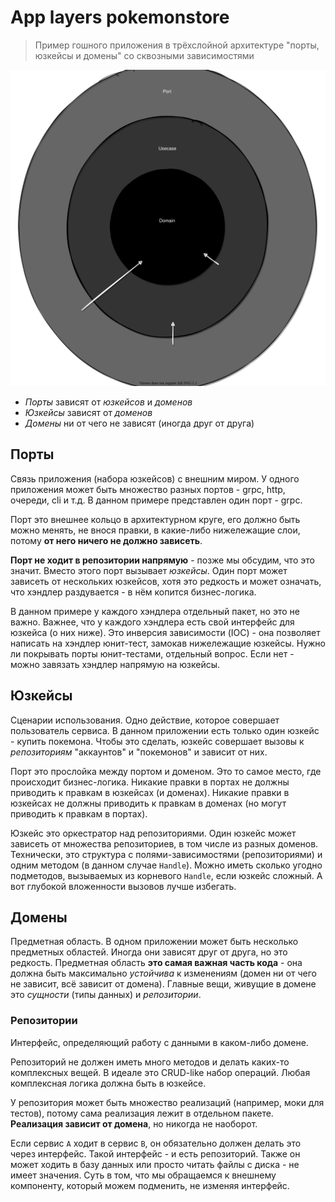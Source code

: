 # App layers pokemonstore

> Пример гошного приложения в трёхслойной архитектуре "порты, юзкейсы и домены" со сквозными зависимостями

![image](assets/schema.svg)

- _Порты_ зависят от _юзкейсов_ и _доменов_
- _Юзкейсы_ зависят от _доменов_
- _Домены_ ни от чего не зависят (иногда друг от друга)

## Порты

Связь приложения (набора юзкейсов) с внешним миром. У одного приложения может быть множество разных портов - grpc, http, очереди, cli и т.д. В данном примере представлен один порт - grpc.

Порт это внешнее кольцо в архитектурном круге, его должно быть можно менять, не внося правки, в какие-либо нижележащие слои, потому **от него ничего не должно зависеть**.

**Порт не ходит в репозитории напрямую** - позже мы обсудим, что это значит. Вместо этого порт вызывает _юзкейсы_. Один порт может зависеть от нескольких юзкейсов, хотя это редкость и может означать, что хэндлер раздувается - в нём копится бизнес-логика.

В данном примере у каждого хэндлера отдельный пакет, но это не важно. Важнее, что у каждого хэндлера есть свой интерфейс для юзкейса (о них ниже). Это инверсия зависимости (IOC) - она позволяет написать на хэндлер юнит-тест, замокав нижележащие юзкейсы. Нужно ли покрывать порты юнит-тестами, отдельный вопрос. Если нет - можно завязать хэндлер напрямую на юзкейсы.

## Юзкейсы

Сценарии использования. Одно действие, которое совершает пользователь сервиса. В данном приложении есть только один юзкейс - купить покемона. Чтобы это сделать, юзкейс совершает вызовы к _репозиториям_ "аккаунтов" и "покемонов" и зависит от них.

Порт это прослойка между портом и доменом. Это то самое место, где происходит бизнес-логика. Никакие правки в портах не должны приводить к правкам в юзкейсах (и доменах). Никакие правки в юзкейсах не должны приводить к правкам в доменах (но могут приводить к правкам в портах).

Юзкейс это оркестратор над репозиториями. Один юзкейс может зависеть от множества репозиториев, в том числе из разных доменов. Технически, это структура с полями-зависимостями (репозиториями) и одним методом (в данном случае `Handle`). Можно иметь сколько угодно подметодов, вызываемых из корневого `Handle`, если юзкейс сложный. А вот глубокой вложенности вызовов лучше избегать.

## Домены

Предметная область. В одном приложении может быть несколько предметных областей. Иногда они зависят друг от друга, но это редкость. Предметная область **это самая важная часть кода** - она должна быть максимально _устойчива_ к изменениям (домен ни от чего не зависит, всё зависит от домена). Главные вещи, живущие в домене это _сущности_ (типы данных) и _репозитории_.

### Репозитории

Интерфейс, определяющий работу с данными в каком-либо домене.

Репозиторий не должен иметь много методов и делать каких-то комплексных вещей. В идеале это CRUD-like набор операций. Любая комплексная логика должна быть в юзкейсе.

У репозитория может быть множество реализаций (например, моки для тестов), потому сама реализация лежит в отдельном пакете. **Реализация зависит от домена**, но никогда не наоборот.

Если сервис `A` ходит в сервис `B`, он обязательно должен делать это через интерфейс. Такой интерфейс - и есть репозиторий. Также он может ходить в базу данных или просто читать файлы с диска - не имеет значения. Суть в том, что мы обращаемся к внешнему компоненту, который можем подменить, не изменяя интерфейс.
